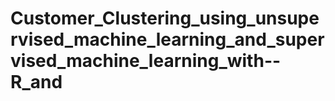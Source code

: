 # Customer_Clustering_using_unsupervised_machine_learning_and_supervised_machine_learning_with--R_and